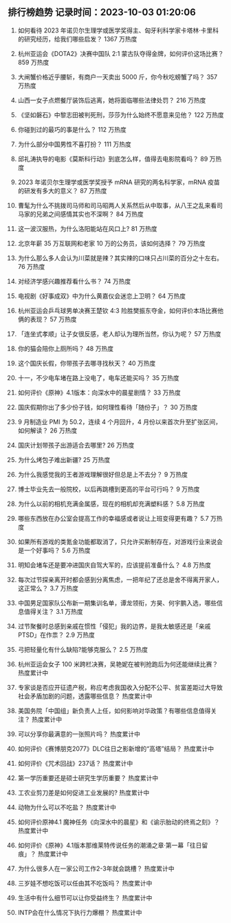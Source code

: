 
## 排行榜趋势 记录时间：2023-10-03 01:20:06
  
  1. 如何看待 2023 年诺贝尔生理学或医学奖得主、匈牙利科学家卡塔林·卡里科的研究经历，给我们哪些启发？ 1367 万热度
    
  2. 杭州亚运会《DOTA2》决赛中国队 2:1 蒙古队夺得金牌，如何评价这场比赛？ 859 万热度
    
  3. 大闸蟹价格近乎腰斩，有商户一天卖出 5000 斤，你今秋吃螃蟹了吗？ 357 万热度
    
  4. 山西一女子点燃餐厅装饰后逃离，她将面临哪些法律处罚？ 216 万热度
    
  5. 《坚如磐石》中黎志田被判死刑，莎莎为什么始终不愿意来见他？ 122 万热度
    
  6. 你碰到过的最巧的事是什么？ 112 万热度
    
  7. 为什么部分中国男性不喜打扮？ 111 万热度
    
  8. 邱礼涛执导的电影《莫斯科行动》到底怎么样，值得去电影院看吗？ 89 万热度
    
  9. 2023 年诺贝尔生理学或医学奖授予 mRNA 研究的两名科学家，mRNA 疫苗的研发有多大的意义？ 87 万热度
    
  10. 曹髦为什么不挑拨司马师和司马昭两人关系然后从中取事，从八王之乱来看司马家的兄弟之间感情其实也不深啊？ 84 万热度
    
  11. 这一波汉服热，为什么洛阳能站在风口上? 81 万热度
    
  12. 北京年薪 35 万互联网和老家 10 万的公务员，该如何选择？ 79 万热度
    
  13. 为什么那么多人会认为川菜就是辣？其实辣的口味只占川菜的百分之十左右。 76 万热度
    
  14. 对经济学感兴趣推荐看什么书？ 74 万热度
    
  15. 电视剧《好事成双》中为什么黄嘉仪会迷恋上卫明？ 64 万热度
    
  16. 杭州亚运会乒乓球男单决赛王楚钦 4:3 险胜樊振东夺金，如何评价本场比赛他俩的表现？ 57 万热度
    
  17. 「连坐式孝顺」让子女很反感，老人却认为理所当然，你认为呢？ 57 万热度
    
  18. 你的猫会陪你上厕所吗？ 48 万热度
    
  19. 这个国庆长假，你带孩子去哪寻找秋天？ 40 万热度
    
  20. 十一，不少电车堵在路上没电了，电车还能买吗？ 35 万热度
    
  21. 如何评价《原神》4.1版本：向深水中的晨星剧情？ 33 万热度
    
  22. 国庆假期你出了多少份子钱，如何理性看待「随份子」？ 30 万热度
    
  23. 9 月制造业 PMI 为 50.2，连续 4 个月回升，4 月份以来首次升至扩张区间，如何解读？ 26 万热度
    
  24. 国庆计划带孩子出游适合去哪里? 26 万热度
    
  25. 为什么烤包子难出新疆? 25 万热度
    
  26. 为什么我感觉我的王者游戏理解很好但总是上不去分？ 9 万热度
    
  27. 博士毕业先去一般院校，以后再跳槽到更高的平台可行吗？ 9 万热度
    
  28. 为什么以前的相机充满金属感，现在的相机却充满塑料感？ 5.8 万热度
    
  29. 哪些东西放在办公室会提高工作的幸福感或者说让上班变得更有趣？ 5.7 万热度
    
  30. 如果所有游戏的类氪金功能都取消了，只允许买断制存在，对游戏行业来说会是一个好事吗？ 5.6 万热度
    
  31. 明知会堵车还是要冲进国庆自驾大军的，应该提前准备什么？ 4.8 万热度
    
  32. 每次过节探亲离开时都会感到分离焦虑，一把年纪了还总是舍不得离开家人，这正常么？ 3.7 万热度
    
  33. 中国男足国家队公布新一期集训名单，谭龙领衔，方昊、何宇鹏入选，哪些信息值得关注？ 3.1 万热度
    
  34. 过节聚餐时总感到亲戚在惯性「侵犯」我的边界，是我太敏感还是「亲戚PTSD」在作祟？ 2.9 万热度
    
  35. 弓把轻量化有什么缺陷?能够克服么？ 2.5 万热度
    
  36. 杭州亚运会女子 100 米跨栏决赛，吴艳妮在被判抢跑后为何还能继续比赛？ 热度累计中
    
  37. 专家谈是否应开征遗产税，称应考虑我国收入分配不公平、贫富差距过大导致社会矛盾加剧的问题，透露哪些信息？ 热度累计中
    
  38. 美国务院「中国组」新负责人上任，如何影响对华政策？有哪些信息值得关注？ 热度累计中
    
  39. 可以分享你最满意的一张照片吗？ 热度累计中
    
  40. 如何评价《赛博朋克2077》DLC往日之影新增的“高塔”结局？ 热度累计中
    
  41. 如何评价《咒术回战》237话？ 热度累计中
    
  42. 第一学历重要还是硕士研究生学历重要？ 热度累计中
    
  43. 工农业剪刀差是如何促进工业发展的? 热度累计中
    
  44. 动物为什么可以不吃盐？ 热度累计中
    
  45. 如何评价原神4.1 魔神任务《向深水中的晨星》和《谕示胎动的终焉之刻》？ 热度累计中
    
  46. 如何评价《原神》4.1版本那维莱特传说任务的潮涌之章·第一幕「往日留痕」？ 热度累计中
    
  47. 为什么很多人在一家公司工作2-3年就会跳槽？ 热度累计中
    
  48. 三岁娃不想吃饭可以任由其不吃饭吗？ 热度累计中
    
  49. 生活中有什么细节可以让你受益终生？ 热度累计中
    
  50. INTP会在什么情况下执行力爆棚？ 热度累计中
    